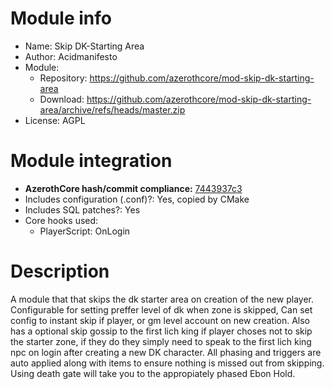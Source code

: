
# Module info

- Name: Skip DK-Starting Area
- Author: Acidmanifesto
- Module:
  + Repository: https://github.com/azerothcore/mod-skip-dk-starting-area
  + Download: https://github.com/azerothcore/mod-skip-dk-starting-area/archive/refs/heads/master.zip
- License: AGPL

# Module integration

- **AzerothCore hash/commit compliance:** [7443937c3](https://github.com/azerothcore/azerothcore-wotlk/commit/db2b380cebf19c014e75be229a7e4057443937c3)
- Includes configuration (.conf)?: Yes, copied by CMake
- Includes SQL patches?: Yes
- Core hooks used:
    + PlayerScript: OnLogin
# Description
A module that that skips the dk starter area on creation of the new player. Configurable for setting preffer level of dk when zone is skipped, Can set
config to instant skip if player, or gm level account on new creation. Also has a optional skip gossip to the first lich king if player choses not to
skip the starter zone, if they do they simply need to speak to the first lich king npc on login after creating a new DK character. All phasing and triggers
are auto applied along with items to ensure nothing is missed out from skipping. Using death gate will take you to the appropiately phased Ebon Hold.
